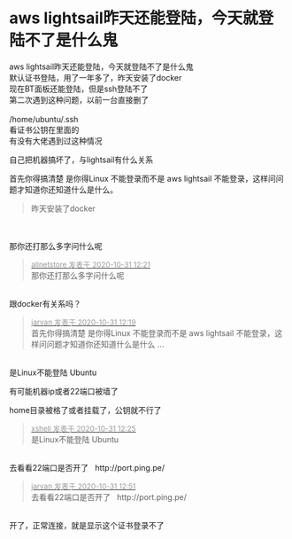 # aws lightsail昨天还能登陆，今天就登陆不了是什么鬼


aws lightsail昨天还能登陆，今天就登陆不了是什么鬼<br />
默认证书登陆，用了一年多了，昨天安装了docker<br />
现在BT面板还能登陆，但是ssh登陆不了<br />
第二次遇到这种问题，以前一台直接删了<br />
<br />
/home/ubuntu/.ssh<br />
看证书公钥在里面的 <br />
有没有大佬遇到过这种情况

自己把机器搞坏了，与lightsail有什么关系

首先你得搞清楚 是你得Linux 不能登录而不是 aws lightsail 不能登录，这样问问题才知道你还知道什么是什么。

<div class="quote"><blockquote>昨天安装了docker</blockquote></div><br />
<br />
那你还打那么多字问什么呢

<div class="quote"><blockquote><font size="2"><a href="https://www.hostloc.com/forum.php?mod=redirect&amp;goto=findpost&amp;pid=9380073&amp;ptid=760547" target="_blank"><font color="#999999">allnetstore 发表于 2020-10-31 12:21</font></a></font><br />
那你还打那么多字问什么呢</blockquote></div><br />
跟docker有关系吗？

<div class="quote"><blockquote><font size="2"><a href="https://www.hostloc.com/forum.php?mod=redirect&amp;goto=findpost&amp;pid=9380066&amp;ptid=760547" target="_blank"><font color="#999999">jarvan 发表于 2020-10-31 12:19</font></a></font><br />
首先你得搞清楚 是你得Linux 不能登录而不是 aws lightsail 不能登录，这样问问题才知道你还知道什么是什么 ...</blockquote></div><br />
是Linux不能登陆 Ubuntu

有可能机器ip或者22端口被墙了

home目录被格了或者挂载了，公钥就不行了

<div class="quote"><blockquote><font size="2"><a href="https://www.hostloc.com/forum.php?mod=redirect&amp;goto=findpost&amp;pid=9380087&amp;ptid=760547" target="_blank"><font color="#999999">xshell 发表于 2020-10-31 12:25</font></a></font><br />
是Linux不能登陆 Ubuntu</blockquote></div><br />
去看看22端口是否开了&nbsp; &nbsp;http://port.ping.pe/&nbsp; &nbsp;

<div class="quote"><blockquote><font size="2"><a href="https://www.hostloc.com/forum.php?mod=redirect&amp;goto=findpost&amp;pid=9380173&amp;ptid=760547" target="_blank"><font color="#999999">jarvan 发表于 2020-10-31 12:51</font></a></font><br />
去看看22端口是否开了&nbsp; &nbsp;http://port.ping.pe/</blockquote></div><br />
开了，正常连接，就是显示这个证书登录不了
